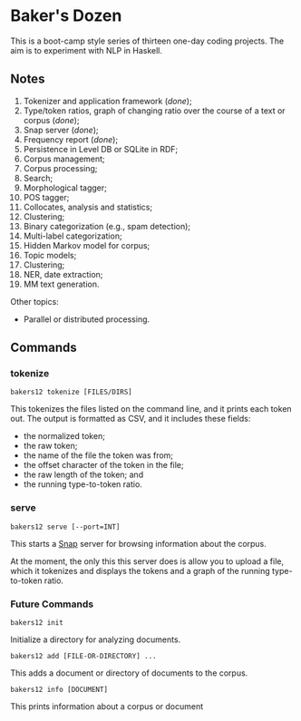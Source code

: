 
# Baker's Dozen

This is a boot-camp style series of thirteen one-day coding projects. The aim
is to experiment with NLP in Haskell.

## Notes

  1. Tokenizer and application framework (*done*);
  1. Type/token ratios, graph of changing ratio over the course of a text or
     corpus (*done*);
  1. Snap server (*done*);
  1. Frequency report (*done*);
  1. Persistence in Level DB or SQLite in RDF;
  1. Corpus management;
  1. Corpus processing;
  1. Search;
  1. Morphological tagger;
  1. POS tagger;
  1. Collocates, analysis and statistics;
  1. Clustering;
  1. Binary categorization (e.g., spam detection);
  1. Multi-label categorization;
  1. Hidden Markov model for corpus;
  1. Topic models;
  1. Clustering;
  1. NER, date extraction;
  1. MM text generation.

Other topics:

  * Parallel or distributed processing.

## Commands

### tokenize

    bakers12 tokenize [FILES/DIRS]

This tokenizes the files listed on the command line, and it prints each token
out. The output is formatted as CSV, and it includes these fields:

 * the normalized token;
 * the raw token;
 * the name of the file the token was from;
 * the offset character of the token in the file;
 * the raw length of the token; and
 * the running type-to-token ratio.

### serve

    bakers12 serve [--port=INT]

This starts a [Snap](http://snapframework.com/) server for browsing information
about the corpus.

At the moment, the only this this server does is allow you to upload a file,
which it tokenizes and displays the tokens and a graph of the running
type-to-token ratio.

### Future Commands

    bakers12 init

Initialize a directory for analyzing documents.

    bakers12 add [FILE-OR-DIRECTORY] ...

This adds a document or directory of documents to the corpus.

    bakers12 info [DOCUMENT]

This prints information about a corpus or document


